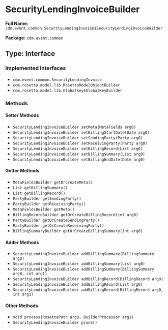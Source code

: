 # SecurityLendingInvoiceBuilder

**Full Name:** `cdm.event.common.SecurityLendingInvoice$SecurityLendingInvoiceBuilder`

**Package:** `cdm.event.common`

## Type: Interface

### Implemented Interfaces

- `cdm.event.common.SecurityLendingInvoice`
- `com.rosetta.model.lib.RosettaModelObjectBuilder`
- `com.rosetta.model.lib.GlobalKey$GlobalKeyBuilder`

### Methods

#### Setter Methods

- `SecurityLendingInvoiceBuilder setMeta(MetaFields arg0)`
- `SecurityLendingInvoiceBuilder setBillingStartDate(Date arg0)`
- `SecurityLendingInvoiceBuilder setSendingParty(Party arg0)`
- `SecurityLendingInvoiceBuilder setReceivingParty(Party arg0)`
- `SecurityLendingInvoiceBuilder setBillingRecord(List arg0)`
- `SecurityLendingInvoiceBuilder setBillingSummary(List arg0)`
- `SecurityLendingInvoiceBuilder setBillingEndDate(Date arg0)`

#### Getter Methods

- `MetaFieldsBuilder getOrCreateMeta()`
- `List getBillingSummary()`
- `List getBillingRecord()`
- `PartyBuilder getSendingParty()`
- `PartyBuilder getReceivingParty()`
- `MetaFieldsBuilder getMeta()`
- `BillingRecordBuilder getOrCreateBillingRecord(int arg0)`
- `PartyBuilder getOrCreateSendingParty()`
- `PartyBuilder getOrCreateReceivingParty()`
- `BillingSummaryBuilder getOrCreateBillingSummary(int arg0)`

#### Adder Methods

- `SecurityLendingInvoiceBuilder addBillingSummary(BillingSummary arg0)`
- `SecurityLendingInvoiceBuilder addBillingSummary(List arg0)`
- `SecurityLendingInvoiceBuilder addBillingSummary(BillingSummary arg0, int arg1)`
- `SecurityLendingInvoiceBuilder addBillingRecord(BillingRecord arg0)`
- `SecurityLendingInvoiceBuilder addBillingRecord(List arg0)`
- `SecurityLendingInvoiceBuilder addBillingRecord(BillingRecord arg0, int arg1)`

#### Other Methods

- `void process(RosettaPath arg0, BuilderProcessor arg1)`
- `SecurityLendingInvoiceBuilder prune()`

